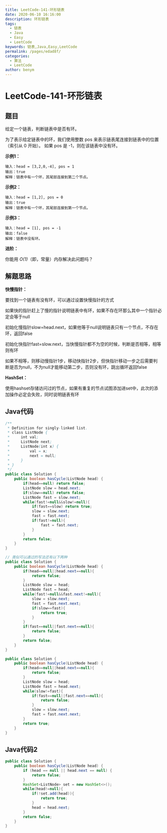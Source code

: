 ```yaml
---
title: LeetCode-141-环形链表
date: 2020-06-10 16:16:00
description: 环形链表
tags: 
  - 链表
  - Java
  - Easy
  - LeetCode
keywords: 链表,Java,Easy,LeetCode
permalink: /pages/edad8f/
categories: 
  - 算法
  - LeetCode
author: benym
---
```


# LeetCode-141-环形链表

## 题目

给定一个链表，判断链表中是否有环。

为了表示给定链表中的环，我们使用整数 pos 来表示链表尾连接到链表中的位置（索引从 0 开始）。 如果 pos 是 -1，则在该链表中没有环。

 

**示例1：**

```
输入：head = [3,2,0,-4], pos = 1
输出：true
解释：链表中有一个环，其尾部连接到第二个节点。
```

**示例2：**

```
输入：head = [1,2], pos = 0
输出：true
解释：链表中有一个环，其尾部连接到第一个节点。
```

**示例3：**

```
输入：head = [1], pos = -1
输出：false
解释：链表中没有环。
```

**进阶：**

你能用 *O(1)*（即，常量）内存解决此问题吗？

## 解题思路

**快慢指针：**

要找到一个链表有没有环，可以通过设置快慢指针的方式

如果快的指针赶上了慢的指针说明链表中有环，如果不存在环那么其中一个指针必定会等于null

初始化慢指针slow=head.next，如果他等于null说明链表只有一个节点，不存在环，返回false

初始化快指针fast=slow.next，当快慢指针都不为空的时候，判断是否相等，相等则有环

如果不相等，则移动慢指针1步，移动快指针2步，但快指针移动一步之后需要判断是否为null，不为null才能移动第二步，否则没有环，跳出循环返回false

**HashSet：**

使用hashset存储访问过的节点，如果有重复的节点试图添加进set中，此次的添加操作必定会失败，同时说明链表有环

## Java代码

```java
/**
 * Definition for singly-linked list.
 * class ListNode {
 *     int val;
 *     ListNode next;
 *     ListNode(int x) {
 *         val = x;
 *         next = null;
 *     }
 * }
 */
public class Solution {
    public boolean hasCycle(ListNode head) {
        if(head==null) return false;
        ListNode slow = head.next;
        if(slow==null) return false;
        ListNode fast = slow.next;
        while(fast!=null&&slow!=null){
            if(fast==slow) return true;
            slow = slow.next;
            fast = fast.next;
            if(fast!=null){
                fast = fast.next;
            }
        }
        return false;
    }
}

// 类似可以通过的写法还有以下两种
public class Solution {
    public boolean hasCycle(ListNode head) {
        if(head==null||head.next==null){
            return false;
        }
        ListNode slow = head;
        ListNode fast = head;
        while(fast!=null&&fast.next!=null){
            slow = slow.next;
            fast = fast.next.next;
            if(slow==fast){
                return true;
            }
        }
        if(fast==null||fast.next==null){
            return false;
        }
        return false;
    }
}

public class Solution {
    public boolean hasCycle(ListNode head) {
        if(head==null||head.next==null){
            return false;
        }
        ListNode slow = head;
        ListNode fast = head.next;
        while(slow!=fast){
            if(fast==null||fast.next==null){
                return false;
            }
            slow = slow.next;
            fast = fast.next.next;
        }
        return true;
    }
}
```


## Java代码2

```java
public class Solution {
    public boolean hasCycle(ListNode head) {
        if (head == null || head.next == null) {
            return false;
        }
        HashSet<ListNode> set = new HashSet<>();
        while(head!=null){
            if(!set.add(head)){
                return true;
            }
            head = head.next;
        }
        return false;
    }
}
```

